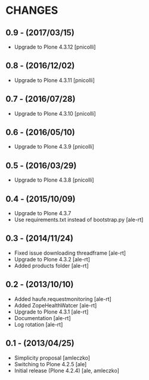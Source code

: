 CHANGES
=======

0.9 - (2017/03/15)
------------------

- Upgrade to Plone 4.3.12 [pnicolli]


0.8 - (2016/12/02)
------------------

- Upgrade to Plone 4.3.11 [pnicolli]

0.7 - (2016/07/28)
------------------

- Upgrade to Plone 4.3.10 [pnicolli]

0.6 - (2016/05/10)
------------------

- Upgrade to Plone 4.3.9 [pnicolli]

0.5 - (2016/03/29)
-----------------

- Upgrade to Plone 4.3.8 [pnicolli]

0.4 - (2015/10/09)
------------------

- Upgrade to Plone 4.3.7
- Use requirements.txt instead of bootstrap.py
  [ale-rt]

0.3 - (2014/11/24)
------------------
- Fixed issue downloading threadframe [ale-rt]
- Upgrade to Plone 4.3.2 [ale-rt]
- Added products folder [ale-rt]

0.2 - (2013/10/10)
------------------
- Added haufe.requestmonitoring [ale-rt]
- Added ZopeHealthWatcer [ale-rt]
- Upgrade to Plone 4.3.1 [ale-rt]
- Documentation [ale-rt]
- Log rotation [ale-rt]


0.1 - (2013/04/25)
------------------

 * Simplicity proposal [amleczko]
 * Switching to Plone 4.2.5 [ale]
 * Initial release (Plone 4.2.4) [ale, amleczko]
